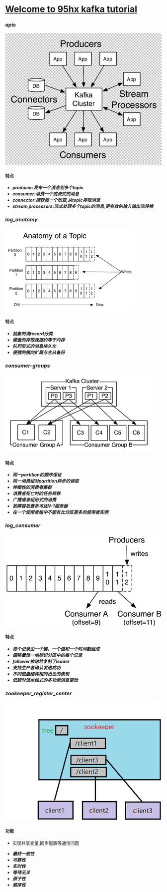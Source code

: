 # [Welcome to 95hx kafka tutorial](https://github.com/95hx/kafka-demo) 





### _**apis**_

![](z-resource/kafka-apis.png)

#### 特点

* _**producer:发布一个消息到多个topic**_
* _**consumer:消费一个或流式的消息**_
* _**connector:捕获每一个改变,从topic存取消息**_
* _**stream processors:流式处理多个topic的消息,更有效的输入输出流转换**_








### _**log_anatomy**_

![](z-resource/log_anatomy.png)

#### 特点

* _**抽象的流record分类**_
* _**硬盘的存取速度约等于内存**_
* _**队列形式的消息持久化**_
* _**便捷的横向扩展与主从备份**_







### _**consumer-groups**_

![](z-resource/consumer-groups.png)

#### 特点

* _**同一partition的顺序保证**_
* _**同一消费组对partition异步的读取**_
* _**伸缩性的消费者集群**_
* _**消费者死亡时的任务转移**_
* _**广播或者组形式的消费**_
* _**故障容忍最多可达N-1服务器**_
* _**在一个使用者组中不能有比分区更多的使用者实例**_








### _**log_consumer**_

![](z-resource/log_consumer.png)

#### 特点

* _**每个记录由一个键、一个值和一个时间戳组成**_
* _**偏移量惟一地标识分区中的每个记录**_
* _**follower被动地复制了leader**_
* _**支持生产者确认发送成功**_
* _**不同磁盘结构相同出色的表现**_
* _**低延时流水线式的多功能消息驱动**_






### _**zookeeper_register_center**_

![](z-resource/zookeeper-register-center.png)

#### 功能

 - 实现共享变量,同步配置等通信问题
* _**最终一致性**_
* _**可靠性**_
* _**实时性**_
* _**等待无关**_
* _**原子性**_
* _**顺序性**_


